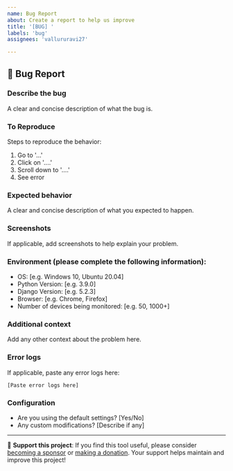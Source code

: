 ```yaml
---
name: Bug Report
about: Create a report to help us improve
title: '[BUG] '
labels: 'bug'
assignees: 'vallururavi27'

---
```


## 🐛 Bug Report

### Describe the bug
A clear and concise description of what the bug is.

### To Reproduce
Steps to reproduce the behavior:
1. Go to '...'
2. Click on '....'
3. Scroll down to '....'
4. See error

### Expected behavior
A clear and concise description of what you expected to happen.

### Screenshots
If applicable, add screenshots to help explain your problem.

### Environment (please complete the following information):
- OS: [e.g. Windows 10, Ubuntu 20.04]
- Python Version: [e.g. 3.9.0]
- Django Version: [e.g. 5.2.3]
- Browser: [e.g. Chrome, Firefox]
- Number of devices being monitored: [e.g. 50, 1000+]

### Additional context
Add any other context about the problem here.

### Error logs
If applicable, paste any error logs here:
```
[Paste error logs here]
```

### Configuration
- Are you using the default settings? [Yes/No]
- Any custom modifications? [Describe if any]

---

💝 **Support this project**: If you find this tool useful, please consider [becoming a sponsor](https://github.com/sponsors/vallururavi27) or [making a donation](https://paypal.me/vallururavi27). Your support helps maintain and improve this project!
